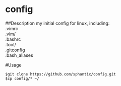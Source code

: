 # config
##Description
my initial config for linux, including:<br>
.vimrc<br>
.vim/<br>
.bashrc<br>
.tool/<br>
.gitconfig<br>
.bash\_aliases<br>

#Usage
```shell
$git clone https://github.com/sphantix/config.git
$cp config/* ~/
```
